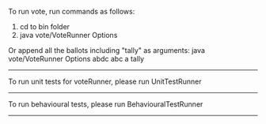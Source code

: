 To run vote, run commands as follows:
1. cd to bin folder
2. java vote/VoteRunner Options

Or append all the ballots including "tally" as arguments:
java vote/VoteRunner Options abdc abc a tally

*********************************************************************************

To run unit tests for voteRunner, please run UnitTestRunner

*********************************************************************************

To run behavioural tests, please run BehaviouralTestRunner

*********************************************************************************